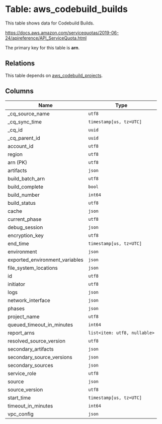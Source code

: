 # Table: aws_codebuild_builds

This table shows data for Codebuild Builds.

https://docs.aws.amazon.com/servicequotas/2019-06-24/apireference/API_ServiceQuota.html

The primary key for this table is **arn**.

## Relations

This table depends on [aws_codebuild_projects](aws_codebuild_projects).

## Columns

| Name          | Type          |
| ------------- | ------------- |
|_cq_source_name|`utf8`|
|_cq_sync_time|`timestamp[us, tz=UTC]`|
|_cq_id|`uuid`|
|_cq_parent_id|`uuid`|
|account_id|`utf8`|
|region|`utf8`|
|arn (PK)|`utf8`|
|artifacts|`json`|
|build_batch_arn|`utf8`|
|build_complete|`bool`|
|build_number|`int64`|
|build_status|`utf8`|
|cache|`json`|
|current_phase|`utf8`|
|debug_session|`json`|
|encryption_key|`utf8`|
|end_time|`timestamp[us, tz=UTC]`|
|environment|`json`|
|exported_environment_variables|`json`|
|file_system_locations|`json`|
|id|`utf8`|
|initiator|`utf8`|
|logs|`json`|
|network_interface|`json`|
|phases|`json`|
|project_name|`utf8`|
|queued_timeout_in_minutes|`int64`|
|report_arns|`list<item: utf8, nullable>`|
|resolved_source_version|`utf8`|
|secondary_artifacts|`json`|
|secondary_source_versions|`json`|
|secondary_sources|`json`|
|service_role|`utf8`|
|source|`json`|
|source_version|`utf8`|
|start_time|`timestamp[us, tz=UTC]`|
|timeout_in_minutes|`int64`|
|vpc_config|`json`|